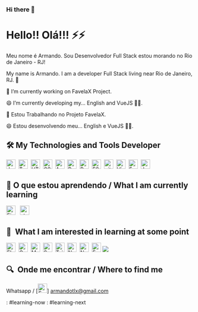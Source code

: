 ### Hi there 👋

<!--
**armandinhox/armandinhox** is a ✨ _special_ ✨ repository because its `README.md` (this file) appears on your GitHub profile.

Here are some ideas to get you started:

- 🔭 I’m currently working on ...
- 🌱 I’m currently learning ...
- 👯 I’m looking to collaborate on ...
- 🤔 I’m looking for help with ...
- 💬 Ask me about ...
- 📫 How to reach me: ...
- 😄 Pronouns: ...
- ⚡⚡ Fun fact: ...
-->

# Hello!! Olá!!! ⚡⚡

Meu nome é Armando. Sou Desenvolvedor Full Stack estou morando no Rio de Janeiro - RJ!

My name is Armando. I am a developer Full Stack living near Rio de Janeiro, RJ. 🥐

💬 I’m currently working on FavelaX Project.

😄 I’m currently developing my... English and VueJS 🤦‍♂.

💬 Estou Trabalhando no Projeto FavelaX.

😄 Estou desenvolvendo meu... English e VueJS 🤦‍♂.


## 🛠 My Technologies and Tools Developer
<a name="learning-now"></a>

<img src="https://img.shields.io/badge/JavaScript-282C34?logo=javascript&logoColor=F7DF1E" alt="JavaScript logo" title="JavaScript" height="25" />&nbsp;
<img src="https://img.shields.io/badge/TypeScript-282C34?logo=typescript&logoColor=3178C6" alt="TypeScript logo" title="TypeScript" height="25" />&nbsp;
<img src="https://img.shields.io/badge/HTML5-282C34?logo=html5&logoColor=E34F26" alt="HTML5 logo" title="HTML5" height="25" />&nbsp;
<img src="https://img.shields.io/badge/CSS3-282C34?logo=css3&logoColor=1572B6" alt="CSS3 logo" title="CSS3" height="25" />&nbsp;
<img src="https://img.shields.io/badge/Android-282C34?logo=android&logoColor=3DDC84" alt="Android logo" title="Android" height="25" />&nbsp;
<img src="https://img.shields.io/badge/React Native-282C34?logo=react&logoColor=61DAFB" alt="React Native logo" title="React Native" height="25" />&nbsp;
<img src="https://img.shields.io/badge/Redux-282C34?logo=redux&logoColor=764ABC" alt="Redux logo" title="Redux" height="25" />&nbsp;
<img src="https://img.shields.io/badge/ESLint-282C34?logo=eslint&logoColor=4B32C3" alt="ESLint logo" title="ESLint" height="25" />&nbsp;
<img src="https://img.shields.io/badge/git-282C34?logo=git&logoColor=F05032" alt="git logo" title="git" height="25" />&nbsp;
<img src="https://img.shields.io/badge/VS%20Code-282C34?logo=visual-studio-code&logoColor=007ACC" alt="Visual Studio Code logo" title="Visual Studio Code" height="25" />&nbsp;
<img src="https://img.shields.io/badge/Fastlane-282C34?logo=fastlane&logoColor=00F200" alt="Fastlane logo" title="Fastlane" height="25" />&nbsp;
<img src="https://img.shields.io/badge/Jest-282C34?logo=jest&logoColor=C21325" alt="Jest logo" title="Jest" height="25" />

<a name="learning-next"></a>

## 📖 O que estou aprendendo / What I am currently learning


<img src="https://img.shields.io/badge/Firebase-282C34?logo=firebase&logoColor=FFCA28" alt="Firebase logo" title="Firebase" height="25" />
&nbsp;
<img src="https://img.shields.io/static/v1?label=&message=styled-components&color=282C34&logo=styled-components&logoColor=DB7093" alt="styled-components logo" title="styled-components" height="25" />

## 👾  What I am interested in learning at some point

<img src="https://img.shields.io/badge/Flutter-282C34?logo=flutter&logoColor=02569B" alt="Flutter logo" title="Flutter" height="25" />&nbsp;
<img src="https://img.shields.io/badge/GraphQL-282C34?logo=graphql&logoColor=E10098" alt="GraphQL logo" title="GraphQL" height="25" />&nbsp;
<img src="https://img.shields.io/badge/MongoDB-282C34?logo=mongodb&logoColor=47A248" alt="MongoDB logo" title="MongoDB" height="25" />&nbsp;
<img src="https://img.shields.io/badge/Sass-282C34?logo=sass&logoColor=CC6699" alt="Sass logo" title="Sass" height="25" />&nbsp;
<img src="https://img.shields.io/badge/Tailwind%20CSS-282C34?logo=tailwind-css&logoColor=38B2AC" alt="Tailwind CSS logo" title="Tailwind CSS" height="25" />&nbsp;
<img src="https://img.shields.io/badge/Node.js-282C34?logo=node.js&logoColor=339933" alt="Node.js logo" title="Node.js" height="25" />&nbsp;
<img src="https://img.shields.io/badge/Next.js-282C34?logo=next.js&logoColor=FFFFFF" alt="Next.js logo" title="Next.js" height="25" />&nbsp;
<img src="https://img.shields.io/badge/Express-282C34?logo=express&logoColor=FFFFFF" alt="Express.js logo" title="Express.js" height="25" />
<a href = "mailto:armandotlx@gmail.com"><img src="https://img.shields.io/badge/Gmail-D14836?style=for-the-badge&logo=gmail&logoColor=white" target="_blank"></a>


## 🔍  Onde me encontrar / Where to find me
Whatsapp / [<img src="https://img.shields.io/badge/Express-282C34?logo=express&logoColor=FFFFFF" alt="Express.js logo" title="Express.js" height="25" />] armandotlx@gmail.com 

: #learning-now
: #learning-next
